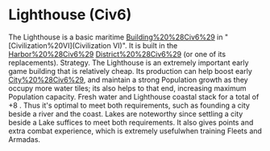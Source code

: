 # Lighthouse (Civ6)

The Lighthouse is a basic maritime [Building%20%28Civ6%29](building) in "[Civilization%20VI](Civilization VI)". It is built in the [Harbor%20%28Civ6%29](Harbor) [District%20%28Civ6%29](district) (or one of its replacements).
Strategy.
The Lighthouse is an extremely important early game building that is relatively cheap. Its production can help boost early [City%20%28Civ6%29](cities), and maintain a strong Population growth as they occupy more water tiles; its also helps to that end, increasing maximum Population capacity.
Fresh water and Lighthouse coastal stack for a total of +8 . Thus it's optimal to meet both requirements, such as founding a city beside a river and the coast. Lakes are noteworthy since settling a city beside a Lake suffices to meet both requirements.
It also gives points and extra combat experience, which is extremely usefulwhen training Fleets and Armadas.